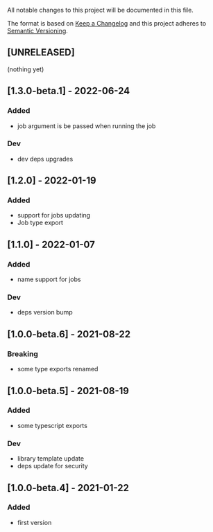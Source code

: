 All notable changes to this project will be documented in this file.

The format is based on [Keep a Changelog](http://keepachangelog.com/en/1.0.0/)
and this project adheres to [Semantic Versioning](http://semver.org/spec/v2.0.0.html).

## [UNRELEASED]
(nothing yet)

## [1.3.0-beta.1] - 2022-06-24
### Added
- job argument is be passed when running the job
### Dev
- dev deps upgrades

## [1.2.0] - 2022-01-19
### Added
- support for jobs updating
- Job type export

## [1.1.0] - 2022-01-07
### Added
- name support for jobs
### Dev
- deps version bump

## [1.0.0-beta.6] - 2021-08-22
### Breaking
- some type exports renamed

## [1.0.0-beta.5] - 2021-08-19
### Added
- some typescript exports
### Dev
- library template update
- deps update for security

## [1.0.0-beta.4] - 2021-01-22
### Added
- first version
